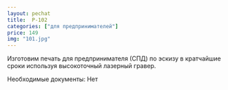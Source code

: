 ```yaml
---
layout: pechat
title:  P-102
categories: ["для предпринимателей"]
price: 149
img: "101.jpg"
---
```

Изготовим печать для предпринимателя (СПД) по эскизу в кратчайшие сроки используя высокоточный лазерный гравер.

Необходимые документы: Нет
